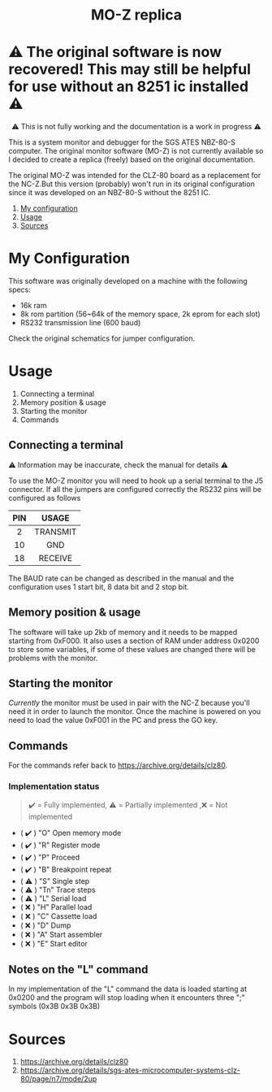 # <div align='center'> MO-Z replica</div>

# ⚠️ The original software is now recovered! This may still be helpful for use without an 8251 ic installed ⚠️

<div align='center'> 

:warning: This is not fully working and the documentation is a work in progress :warning: </div>

This is a system monitor and debugger for the SGS ATES NBZ-80-S computer. The original monitor software (MO-Z) is not currently available so I decided to create a replica (freely) based on the original documentation.

The original MO-Z was intended for the CLZ-80 board as a replacement for the NC-Z.But this version (probably) won't run in its original configuration since it was developed on an NBZ-80-S without the 8251 IC.

1. [My configuration](#conf)
2. [Usage](#usage)
3. [Sources](#sources)

<a id='conf'></a>

# My Configuration

This software was originally developed on a machine with the following specs:

- 16k ram
- 8k rom partition (56~64k of the memory space, 2k eprom for each slot)
- RS232 transmission line (600 baud)

Check the original schematics for jumper configuration.

<a id='usage'></a>

# Usage

1. Connecting a terminal
2. Memory position & usage
3. Starting the monitor
4. Commands

## Connecting a terminal

:warning: Information may be inaccurate, check the manual for details :warning:

To use the MO-Z monitor you will need to hook up a serial terminal to the J5 connector. If all the jumpers are configured correctly the RS232 pins will be configured as follows

| PIN | USAGE |
|:---:|:-----:|
|  2  | TRANSMIT |
| 10  | GND |
| 18 | RECEIVE |

The BAUD rate can be changed as described in the manual and the configuration uses 1 start bit, 8 data bit and 2 stop bit.

## Memory position & usage

The software will take up 2kb of memory and it needs to be mapped starting from 0xF000. It also uses a section of RAM under address 0x0200 to store some variables, if some of these values are changed there will be problems with the monitor.

## Starting the monitor

_Currently_ the monitor must be used in pair with the NC-Z because you'll need it in order to launch the monitor.
Once the machine is powered on you need to load the value 0xF001 in the PC and press the GO key.

## Commands

For the commands refer back to https://archive.org/details/clz80.

### Implementation status

> :heavy_check_mark: = Fully implemented, :warning: = Partially implemented ,:x: = Not implemented

- ( :heavy_check_mark: ) "O" Open memory mode
- ( :heavy_check_mark: ) "R" Register mode    
- ( :heavy_check_mark: ) "P" Proceed
- ( :heavy_check_mark: ) "B" Breakpoint repeat
- ( :warning: ) "S" Single step
- ( :warning: ) "Tn" Trace steps
- ( :warning: ) "L" Serial load
- ( :x: ) "H" Parallel load
- ( :x: ) "C" Cassette load
- ( :x: ) "D" Dump
- ( :x: ) "A" Start assembler
- ( :x: ) "E" Start editor

## Notes on the "L" command

In my implementation of the "L" command the data is loaded starting at 0x0200 and the program will stop loading when it encounters three ";" symbols (0x3B 0x3B 0x3B)

<a id='sources'></a>

# Sources

1. https://archive.org/details/clz80
2. https://archive.org/details/sgs-ates-microcomputer-systems-clz-80/page/n7/mode/2up

